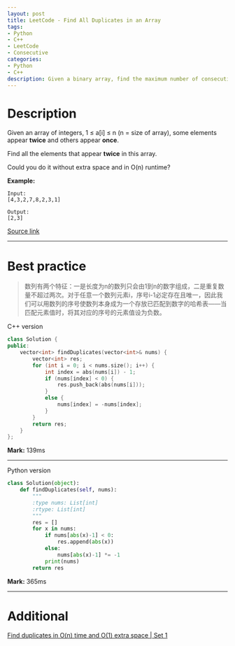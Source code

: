 ```yaml
---
layout: post
title: LeetCode - Find All Duplicates in an Array
tags:
- Python
- C++
- LeetCode
- Consecutive
categories:
- Python
- C++
description: Given a binary array, find the maximum number of consecutive 1s in this array.
---
```



# Description

Given an array of integers, 1 ≤ a[i] ≤ n (n = size of array), some elements appear **twice** and others appear **once**.

Find all the elements that appear **twice** in this array.

Could you do it without extra space and in O(n) runtime?

**Example:**

```
Input:
[4,3,2,7,8,2,3,1]

Output:
[2,3]
```

[Source link](https://leetcode.com/problems/find-all-duplicates-in-an-array/#/description)

__________

# Best practice

> 数列有两个特征：一是长度为n的数列只会由1到n的数字组成，二是重复数量不超过两次。对于任意一个数列元素i，序号i-1必定存在且唯一，因此我们可以用数列的序号使数列本身成为一个存放已匹配到数字的哈希表——当匹配元素值时，将其对应的序号的元素值设为负数。

C++ version

```c++
class Solution {
public:
	vector<int> findDuplicates(vector<int>& nums) {
		vector<int> res;
		for (int i = 0; i < nums.size(); i++) {
			int index = abs(nums[i]) - 1;
			if (nums[index] < 0) {
				res.push_back(abs(nums[i]));
			}
			else {
				nums[index] = -nums[index];
			}
		}
		return res;
	}
};
```

**Mark:** 139ms

****

Python version

```python
class Solution(object):
    def findDuplicates(self, nums):
        """
        :type nums: List[int]
        :rtype: List[int]
        """
        res = []
        for x in nums:
            if nums[abs(x)-1] < 0:
                res.append(abs(x))
            else:
                nums[abs(x)-1] *= -1
            print(nums)
        return res
```

**Mark:** 365ms

__________
# Additional

[Find duplicates in O(n) time and O(1) extra space | Set 1](http://www.geeksforgeeks.org/find-duplicates-in-on-time-and-constant-extra-space/)

